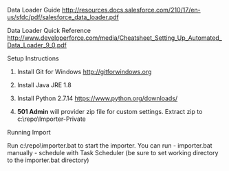 
Data Loader Guide
http://resources.docs.salesforce.com/210/17/en-us/sfdc/pdf/salesforce_data_loader.pdf

Data Loader Quick Reference
http://www.developerforce.com/media/Cheatsheet_Setting_Up_Automated_Data_Loader_9_0.pdf

Setup Instructions

1) Install Git for Windows http://gitforwindows.org

2) Install Java JRE 1.8

3) Install Python 2.7.14 https://www.python.org/downloads/ 

4) **501 Admin** will provider zip file for custom settings.  Extract zip to c:\repo\Importer-Private

Running Import

Run c:\repo\importer.bat to start the importer.  You can run
    - importer.bat manually
    - schedule with Task Scheduler (be sure to set working directory to the importer.bat directory)